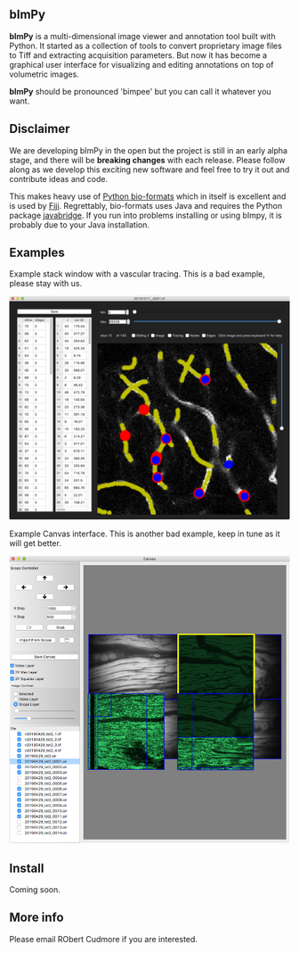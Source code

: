 ## bImPy

**bImPy** is a multi-dimensional image viewer and annotation tool built with Python. It started as a collection of tools to convert proprietary image files to Tiff and extracting acquisition parameters. But now it has become a graphical user interface for visualizing and editing annotations on top of volumetric images.

**bImPy** should be pronounced 'bimpee' but you can call it whatever you want.

## Disclaimer

We are developing bImPy in the open but the project is still in an early alpha stage, and there will be **breaking changes** with each release. Please follow along as we develop this exciting new software and feel free to try it out and contribute ideas and code.

This makes heavy use of [Python bio-formats][python-bio-formats] which in itself is excellent and is used by [Fiji][fiji]. Regrettably, bio-formats uses Java and requires the Python package [javabridge][javabridge]. If you run into problems installing or using bImpy, it is probably due to your Java installation.

[python-bio-formats]: https://pythonhosted.org/python-bioformats/
[javabridge]: https://pythonhosted.org/javabridge/
[fiji]: http://fiji.sc

## Examples

Example stack window with a vascular tracing. This is a bad example, please stay with us.

<IMG SRC="https://github.com/cudmore/bImPy/blob/master/docs/img/vascular-tracing-example.png">

Example Canvas interface. This is another bad example, keep in tune as it will get better.

<IMG SRC="https://github.com/cudmore/bImPy/blob/master/docs/img/canvas-example.png">

## Install

Coming soon.

## More info

Please email RObert Cudmore if you are interested.
